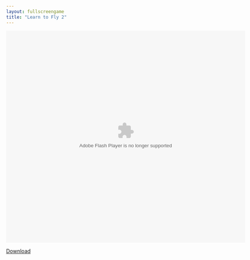 ```yaml
---
layout: fullscreengame
title: "Learn to Fly 2"
---
```


<object width="100" height="100">
    <embed src="LearnToFly2.swf" flashvars="" base="" quality="high" allowscriptaccess="always" allowfullscreen="true" bgcolor="" wmode="window" width="650" height="575" type="application/x-shockwave-flash" pluginspage="http://www.macromedia.com/go/getflashplayer">
</object>

<br>

<a href="LearnToFly2.swf" download class="btn btn-secondary">Download</a>

